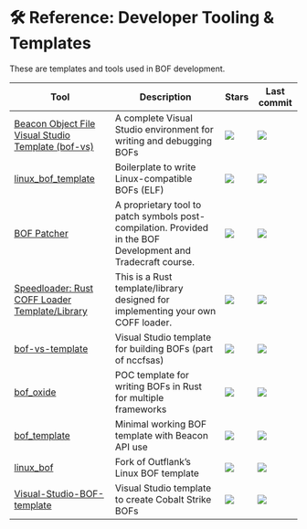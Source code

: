 # 🛠️ Reference: Developer Tooling & Templates
These are templates and tools used in BOF development.

| Tool | Description | Stars | Last commit |
|------|-------------|-------|-------------|
| [Beacon Object File Visual Studio Template (bof-vs)](https://github.com/Cobalt-Strike/bof-vs) | A complete Visual Studio environment for writing and debugging BOFs | ![](https://img.shields.io/github/stars/Cobalt-Strike/bof-vs?label=&style=flat) | ![](https://img.shields.io/github/last-commit/Cobalt-Strike/bof-vs?label=&style=flat) 
| [linux_bof_template](https://github.com/outflanknl/linux_bof_template) | Boilerplate to write Linux-compatible BOFs (ELF) | ![](https://img.shields.io/github/stars/outflanknl/linux_bof_template?label=&style=flat) | ![](https://img.shields.io/github/last-commit/outflanknl/linux_bof_template?label=&style=flat) 
| [BOF Patcher](https://github.com/Octoberfest7/Enumprotections_BOF?tab=readme-ov-file#compilation) | A proprietary tool to patch symbols post-compilation. Provided in the BOF Development and Tradecraft course.| ![](https://img.shields.io/github/stars/Octoberfest7/Enumprotections_BOF?label=&style=flat) | ![](https://img.shields.io/github/last-commit/Octoberfest7/Enumprotections_BOF?label=&style=flat) 
| [Speedloader: Rust COFF Loader Template/Library ](https://github.com/aliwioiod/speedloader) | This is a Rust template/library designed for implementing your own COFF loader.| ![](https://img.shields.io/github/stars/aliwioiod/speedloader?label=&style=flat) | ![](https://img.shields.io/github/last-commit/aliwioiod/speedloader?label=&style=flat) 
| [bof-vs-template](https://github.com/nccgroup/nccfsas/tree/main/Tools/bof-vs-template) | Visual Studio template for building BOFs (part of nccfsas)                        | ![](https://img.shields.io/github/stars/nccgroup/nccfsas?label=&style=flat) | ![](https://img.shields.io/github/last-commit/nccgroup/nccfsas?label=&style=flat) 
| [bof_oxide](https://github.com/KickedDroid/bof_oxide) | POC template for writing BOFs in Rust for multiple frameworks | ![](https://img.shields.io/github/stars/KickedDroid/bof_oxide?label=&style=flat) | ![](https://img.shields.io/github/last-commit/KickedDroid/bof_oxide?label=&style=flat) 
| [bof_template](https://github.com/Cobalt-Strike/bof_template) | Minimal working BOF template with Beacon API use | ![](https://img.shields.io/github/stars/Cobalt-Strike/bof_template?label=&style=flat) | ![](https://img.shields.io/github/last-commit/Cobalt-Strike/bof_template?label=&style=flat) 
| [linux_bof](https://github.com/chryzsh/linux_bof) | Fork of Outflank’s Linux BOF template | ![](https://img.shields.io/github/stars/chryzsh/linux_bof?label=&style=flat) | ![](https://img.shields.io/github/last-commit/chryzsh/linux_bof?label=&style=flat) 
| [Visual-Studio-BOF-template](https://github.com/securifybv/Visual-Studio-BOF-template) | Visual Studio template to create Cobalt Strike BOFs | ![](https://img.shields.io/github/stars/securifybv/Visual-Studio-BOF-template?label=&style=flat) | ![](https://img.shields.io/github/last-commit/securifybv/Visual-Studio-BOF-template?label=&style=flat) 
